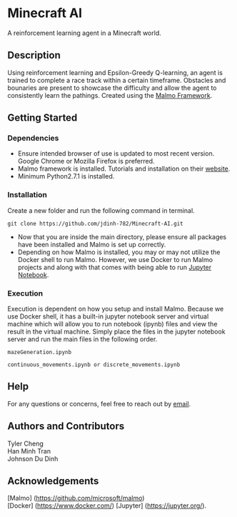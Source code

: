 # Minecraft AI
A reinforcement learning agent in a Minecraft world.

## Description
Using reinforcement learning and Epsilon-Greedy Q-learning, an agent is trained to complete a race track within a certain timeframe. Obstacles and bounaries are present to showcase the difficulty and allow the agent to consistently learn the pathings. Created using the [Malmo Framework](https://github.com/microsoft/malmo).

## Getting Started
### Dependencies
* Ensure intended browser of use is updated to most recent version. Google Chrome or Mozilla Firefox is preferred.
* Malmo framework is installed. Tutorials and installation on their [website](https://github.com/microsoft/malmo).
* Minimum Python2.7.1 is installed.

### Installation
Create a new folder and run the following command in terminal. <br>
``` 
git clone https://github.com/jdinh-782/Minecraft-AI.git
```

* Now that you are inside the main directory, please ensure all packages have been installed and Malmo is set up correctly.
* Depending on how Malmo is installed, you may or may not utilize the Docker shell to run Malmo. However, we use Docker to run Malmo projects and along with that comes with being able to run [Jupyter Notebook](https://jupyter.org/).

### Execution
Execution is dependent on how you setup and install Malmo. Because we use Docker shell, it has a built-in jupyter notebook server and virtual machine which will allow you to run notebook (ipynb) files and view the result in the virtual machine. Simply place the files in the jupyter notebook server and run the main files in the following order.
``` 
mazeGeneration.ipynb

continuous_movements.ipynb or discrete_movements.ipynb
```

## Help
For any questions or concerns, feel free to reach out by [email](dinhjd@uci.edu).

## Authors and Contributors
Tyler Cheng </br>
Han Minh Tran </br>
Johnson Du Dinh

## Acknowledgements
[Malmo] (https://github.com/microsoft/malmo) </br>
[Docker] (https://www.docker.com/)
[Jupyter] (https://jupyter.org/).
